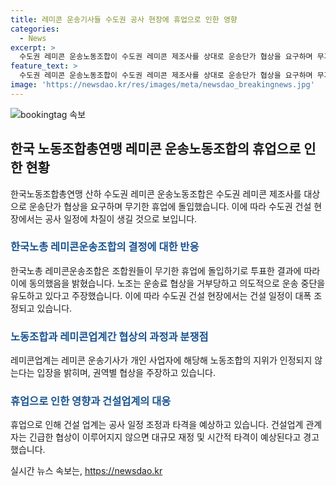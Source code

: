 ```yaml
---
title: 레미콘 운송기사들 수도권 공사 현장에 휴업으로 인한 영향
categories:
  - News
excerpt: >
  수도권 레미콘 운송노동조합이 수도권 레미콘 제조사를 상대로 운송단가 협상을 요구하며 무기한 휴업에 돌입했다. 이에 따라 주요 건설사들의 공사 일정에 차질이 예상되고, 레미콘 운송기사 1만 1천 명 중 8천 400여명이 무기한 휴업에 들어갔다고 밝혔다. 한편, 레미콘업계는 운송기사를 개인 사업자로 취급하여 노동조합의 지위를 인정하지 않고 권역별 협상을 주장하고 있다. 건설업계는 휴업이 연장되면 현장에 큰 타격이 예상된다고 우려했다.
feature_text: >
  수도권 레미콘 운송노동조합이 수도권 레미콘 제조사를 상대로 운송단가 협상을 요구하며 무기한 휴업에 돌입했다. 이에 따라 주요 건설사들의 공사 일정에 차질이 예상되고, 레미콘 운송기사 1만 1천 명 중 8천 400여명이 무기한 휴업에 들어갔다고 밝혔다. 한편, 레미콘업계는 운송기사를 개인 사업자로 취급하여 노동조합의 지위를 인정하지 않고 권역별 협상을 주장하고 있다. 건설업계는 휴업이 연장되면 현장에 큰 타격이 예상된다고 우려했다.
image: 'https://newsdao.kr/res/images/meta/newsdao_breakingnews.jpg'
---
```


<p><img src="https://newsdao.kr/res/images/meta/newsdao_breakingnews.jpg" alt="bookingtag 속보" /></p>

<h2 data-ke-size="size26">한국 노동조합총연맹 레미콘 운송노동조합의 휴업으로 인한 현황</h2>

<p data-ke-size="size16">한국노동조합총연맹 산하 수도권 레미콘 운송노동조합은 수도권 레미콘 제조사를 대상으로 운송단가 협상을 요구하며 무기한 휴업에 돌입했습니다. 이에 따라 수도권 건설 현장에서는 공사 일정에 차질이 생길 것으로 보입니다.</p>

<h3><b><span style="color: #1a5490;">한국노총 레미콘운송조합의 결정에 대한 반응</span></b></h3>

<p data-ke-size="size16">한국노총 레미콘운송조합은 조합원들이 무기한 휴업에 돌입하기로 투표한 결과에 따라 이에 동의했음을 밝혔습니다. 노조는 운송료 협상을 거부당하고 의도적으로 운송 중단을 유도하고 있다고 주장했습니다. 이에 따라 수도권 건설 현장에서는 건설 일정이 대폭 조정되고 있습니다.</p>

<h3><b><span style="color: #1a5490;">노동조합과 레미콘업계간 협상의 과정과 분쟁점</span></b></h3>

<p data-ke-size="size16">레미콘업계는 레미콘 운송기사가 개인 사업자에 해당해 노동조합의 지위가 인정되지 않는다는 입장을 밝히며, 권역별 협상을 주장하고 있습니다.</p>

<h3><b><span style="color: #1a5490;">휴업으로 인한 영향과 건설업계의 대응</span></b></h3>

<p data-ke-size="size16">휴업으로 인해 건설 업계는 공사 일정 조정과 타격을 예상하고 있습니다. 건설업계 관계자는 긴급한 협상이 이루어지지 않으면 대규모 재정 및 시간적 타격이 예상된다고 경고했습니다.</p>
실시간 뉴스 속보는, <a href="https://newsdao.kr" rel="dofollow">https://newsdao.kr</a>


